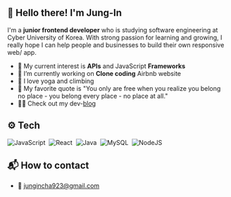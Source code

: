 

<!--
**Jungincha/jungincha** is a ✨ _special_ ✨ repository because its `README.md` (this file) appears on your GitHub profile.

Here are some ideas to get you started:

- 🔭 I’m currently working on ...
- 🌱 I’m currently learning ...
- 👯 I’m looking to collaborate on ...
- 🤔 I’m looking for help with ...
- 💬 Ask me about ...
- 📫 How to reach me: ...
- 😄 Pronouns: ...
- ⚡ Fun fact: ...
-->

## 👋 Hello there! I'm Jung-In
I'm a **junior frontend developer** who is studying software engineering at Cyber University of Korea. With strong passion for learning and growing, I really hope I can help people and businesses to build their own responsive web/ app.
- 🌱 My current interest is **APIs** and JavaScript **Frameworks**
- 🔭 I’m currently working on **Clone coding** Airbnb website
- 🧡 I love yoga and climbing
- 🔆 My favorite quote is "You only are free when you realize you belong no place - you belong every place - no place at all."
- 👩‍💻 Check out my dev-[blog](http://www.jjdev.me)

## ⚙️ Tech
![JavaScript](https://img.shields.io/badge/JavaScript-F7DF1E?style=flat&logo=JavaScript&logoColor=black)&nbsp;
![React](https://img.shields.io/badge/React-34d2eb?style=flat&logo=react&logoColor=white)&nbsp;
![Java](https://img.shields.io/badge/Java-007396?style=flat&logo=java&logoColor=white)&nbsp;
![MySQL](https://img.shields.io/badge/MySQL-4479A1?style=flat&logo=MySQL&logoColor=white)&nbsp;
![NodeJS](https://img.shields.io/badge/node.js-6DA55F?style=for-the-badge&logo=node.js&logoColor=white)

## 📬 How to contact
- 📧 jungincha923@gmail.com

